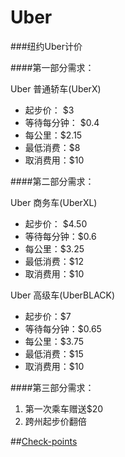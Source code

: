 Uber
============

###纽约Uber计价

####第一部分需求：

Uber 普通轿车(UberX)

* 起步价： $3
* 等待每分钟： $0.4
* 每公里：$2.15
* 最低消费：$8
* 取消费用：$10

####第二部分需求：

Uber 商务车(UberXL)

* 起步价： $4.50
* 等待每分钟：$0.6
* 每公里：$3.25
* 最低消费：$12
* 取消费用：$10

Uber 高级车(UberBLACK)

* 起步价：$7
* 等待每分钟：$0.65
* 每公里：$3.75
* 最低消费：$15
* 取消费用：$10

####第三部分需求：

1. 第一次乘车赠送$20
2. 跨州起步价翻倍


##[Check-points](requirement/tasks.md)
